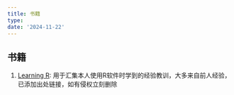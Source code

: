 ```yaml
---
title: 书籍
type: 
date: '2024-11-22'
---
```


## 书籍

1. [Learning R](https://gongchao-pku.github.io/book-learningr/index.html): 用于汇集本人使用R软件时学到的经验教训，大多来自前人经验，已添加出处链接，如有侵权立刻删除